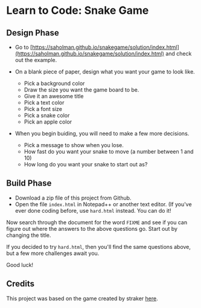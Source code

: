 # Learn to Code: Snake Game

## Design Phase

* Go to [https://saholman.github.io/snakegame/solution/index.html](https://saholman.github.io/snakegame/solution/index.html) and check out the example.
* On a blank piece of paper, design what you want your game to look like.
	* Pick a background color
	* Draw the size you want the game board to be.
	* Give it an awesome title
	* Pick a text color
	* Pick a font size
	* Pick a snake color
	* Pick an apple color

* When you begin buiding, you will need to make a few more decisions.
	* Pick a message to show when you lose.
	* How fast do you want your snake to move (a number between 1 and 10)
	* How long do you want your snake to start out as?

## Build Phase
* Download a zip file of this project from Github.
* Open the file `index.html` in Notepad++ or another text editor. (If you've ever done coding before, use `hard.html` instead.  You can do it!

Now search through the document for the word `FIXME` and see if you can figure out where the answers to the above questions go.  Start out by changing the title.

If you decided to try `hard.html`, then you'll find the same questions above, but a few more challenges await you.

Good luck!

## Credits
This project was based on the game created by straker [here](https://gist.github.com/straker/ff00b4b49669ad3dec890306d348adc4).